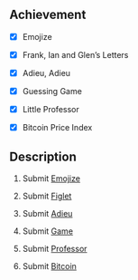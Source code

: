 ## Achievement



- [x] Emojize

- [x] Frank, Ian and Glen’s Letters

- [x] Adieu, Adieu

- [x] Guessing Game

- [x] Little Professor

- [x] Bitcoin Price Index



## Description



1. Submit [Emojize](https://cs50.harvard.edu/python/2022/psets/4/emojize/)

2. Submit [Figlet](https://cs50.harvard.edu/python/2022/psets/4/figlet/)

3. Submit [Adieu](https://cs50.harvard.edu/python/2022/psets/4/adieu/)

4. Submit [Game](https://cs50.harvard.edu/python/2022/psets/4/game/)

5. Submit [Professor](https://cs50.harvard.edu/python/2022/psets/4/professor/)

6. Submit [Bitcoin](https://cs50.harvard.edu/python/2022/psets/4/bitcoin/)
